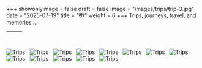 +++
showonlyimage = false
draft = false
image = "images/trips/trip-3.jpg"
date = "2025-07-19"
title = "सैर"
weight = 6
+++
Trips, journeys, travel, and memories ...
<!--more-->
&nbsp; | &nbsp;
| -----------------|---------------- |
![Trips](/images/trips/trip-1.jpg "Trips")
&nbsp;
![Trips](/images/trips/trip-2.jpg "Trips")
&nbsp;
![Trips](/images/trips/trip-3.jpg "Trips")
&nbsp;
![Trips](/images/trips/trip-4.jpg "Trips")
&nbsp;
![Trips](/images/trips/trip-5.jpg "Trips")
&nbsp;
![Trips](/images/trips/trip-6.jpg "Trips")
&nbsp;
![Trips](/images/trips/trip-7.jpg "Trips")
&nbsp;
![Trips](/images/trips/trip-8.jpg "Trips")
&nbsp;
![Trips](/images/trips/trip-9.jpg "Trips")
&nbsp;
![Trips](/images/trips/trip-10.jpg "Trips")
&nbsp;
![Trips](/images/trips/trip-11.jpg "Trips")
&nbsp;
![Trips](/images/trips/trip-13.jpg "Trips")
&nbsp;
![Trips](/images/trips/trip-14.jpg "Trips")